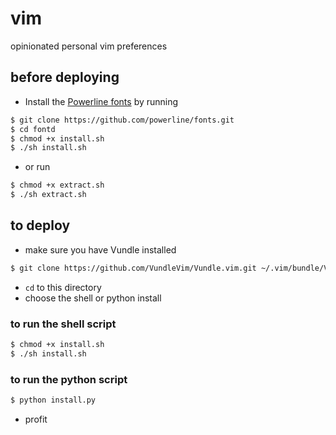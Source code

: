 # vim
opinionated personal vim preferences

## before deploying
- Install the [Powerline fonts][1] by running
```bash
$ git clone https://github.com/powerline/fonts.git
$ cd fontd
$ chmod +x install.sh
$ ./sh install.sh
```
- or run
```bash
$ chmod +x extract.sh
$ ./sh extract.sh
```

## to deploy
- make sure you have Vundle installed
```bash
$ git clone https://github.com/VundleVim/Vundle.vim.git ~/.vim/bundle/Vundle.vim
```
- `cd` to this directory
- choose the shell or python install

### to run the shell script
```bash
$ chmod +x install.sh
$ ./sh install.sh
```

### to run the python script
```bash
$ python install.py
```

- profit

[1]: https://powerline.readthedocs.io/en/master/installation/osx.html#vim-installation
